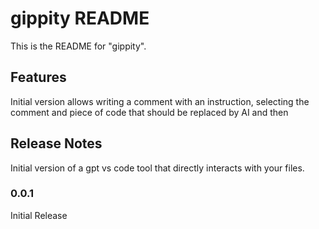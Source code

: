 # gippity README

This is the README for "gippity".

## Features

Initial version allows writing a comment with an instruction, selecting the comment and piece of code that should be replaced by AI and then 

## Release Notes

Initial version of a gpt vs code tool that directly interacts with your files.

### 0.0.1

Initial Release
